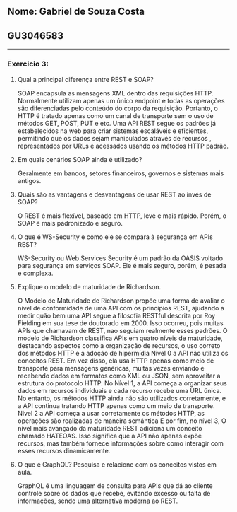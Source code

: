 ## Nome: Gabriel de Souza Costa
## GU3046583

---

### Exercicio 3:

1. Qual a principal diferença entre REST e SOAP?

    SOAP encapsula as mensagens XML dentro das requisições HTTP. Normalmente utilizam apenas um único endpoint e todas as operações são diferenciadas pelo conteúdo do corpo da requisição. Portanto, o HTTP é tratado apenas como um canal de transporte sem o uso de métodos GET, POST, PUT e etc.
    Uma API REST segue os padrões já estabelecidos na web para criar sistemas escaláveis e eficientes, permitindo que os dados sejam manipulados através de recursos , representados por URLs e acessados usando os métodos HTTP padrão.

2. Em quais cenários SOAP ainda é utilizado?

    Geralmente em bancos, setores financeiros, governos e sistemas mais antigos.

3. Quais são as vantagens e desvantagens de usar REST ao invés de SOAP?

    O REST é mais flexível, baseado em HTTP, leve e mais rápido. Porém, o SOAP é mais padronizado e seguro.

4. O que é WS-Security e como ele se compara à segurança em APIs REST?

    WS-Security ou Web Services Security é um padrão da OASIS voltado para segurança em serviços SOAP. Ele é mais seguro, porém, é pesada e complexa.

5. Explique o modelo de maturidade de Richardson.

    O Modelo de Maturidade de Richardson propõe uma forma de avaliar o nível de conformidade de uma API com os princípios REST, ajudando a medir quão bem uma API segue a filosofia RESTful descrita por Roy Fielding em sua tese de doutorado em 2000.
    Isso ocorreu, pois muitas APIs que chamavam de REST, nao seguiam realmente esses padrões. O modelo de Richardson classifica APIs em quatro níveis de maturidade, destacando aspectos como a organização de recursos, o uso correto dos métodos HTTP e a adoção de hipermídia
    Nivel 0 a API não utiliza os conceitos REST. Em vez disso, ela usa HTTP apenas como meio de transporte para mensagens genéricas, muitas vezes enviando e recebendo dados em formatos como XML ou JSON, sem aproveitar a estrutura do protocolo HTTP.
    No Nível 1, a API começa a organizar seus dados em recursos individuais e cada recurso recebe uma URL única. No entanto, os métodos HTTP ainda não são utilizados corretamente, e a API continua tratando HTTP apenas como um meio de transporte.
    Nivel 2 a API começa a usar corretamente os métodos HTTP, as operações são realizadas de maneira semântica
    E por fim, no nível 3,  O nível mais avançado da maturidade REST adiciona um conceito chamado HATEOAS. Isso significa que a API não apenas expõe recursos, mas também fornece informações sobre como interagir com esses recursos dinamicamente.

6. O que é GraphQL? Pesquisa e relacione com os conceitos vistos em aula.

    GraphQL é uma linguagem de consulta para APIs que dá ao cliente controle sobre os dados que recebe, evitando excesso ou falta de informações, sendo uma alternativa moderna ao REST.

